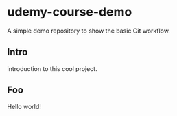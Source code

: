 # udemy-course-demo
A simple demo repository to show the basic Git workflow.

## Intro
introduction to this cool project.

## Foo
Hello world!
